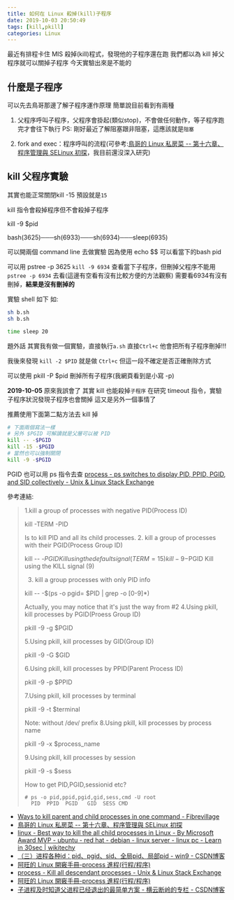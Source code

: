 ```yaml
---
title: 如何在 Linux 殺掉(kill)子程序
date: 2019-10-03 20:50:49
tags: [kill,pkill]
categories: Linux
---
```


最近有排程卡住
MIS 殺掉(kill)程式，發現他的子程序還在跑
我們都以為 kill 掉父程序就可以關掉子程序
今天實驗出來是不能的

<!--more-->

## 什麼是子程序

可以先去鳥哥那邊了解子程序運作原理
簡單說目前看到有兩種

1. 父程序呼叫子程序，父程序會掛起(類似stop)，不會做任何動作，等子程序跑完才會往下執行
PS: 剛好最近了解阻塞跟非阻塞，這應該就是`阻塞`

2. fork and exec：程序呼叫的流程(可參考:[鳥哥的 Linux 私房菜 -- 第十六章、程序管理與 SELinux 初探](http://linux.vbird.org/linux_basic/0440processcontrol.php)，我目前還沒深入研究)


## kill 父程序實驗

其實也能正常關閉kill -15 預設就是`15`

kill 指令會殺掉程序但不會殺掉子程序

kill -9 $pid

bash(3625)───sh(6933)───sh(6934)───sleep(6935)

可以開兩個 command line 去做實驗
因為使用 echo $$ 可以看當下的bash pid

可以用 pstree -p 3625
`kill -9 6934`
查看當下子程序，但刪掉父程序不能用`pstree -p 6934` 去看(這邊有空看有沒有比較方便的方法觀察)
需要看6934有沒有刪掉，**結果是沒有刪掉的**

實驗 shell 如下
如:

```a.sh
sh b.sh
sh b.sh
```

```b.sh
time sleep 20
```

題外話
其實我有做一個實驗，直接執行`a.sh` 直接`Ctrl+c`
他會把所有子程序刪掉!!!

我後來發現 `kill -2 $PID` 就是做 `Ctrl+c`
但這一段不確定是否正確刪除方式

可以使用 pkill -P $pid 刪掉所有子程序(我網頁看到是小寫 -p)


**2019-10-05**
原來我誤會了
其實 kill 也能殺掉`子程序`
在研究 timeout 指令，實驗子程序狀況發現子程序也會關掉
這又是另外一個事情了

推薦使用下面第二點方法去 kill 掉
```bash
# 下面兩個寫法一樣
# 另外 $PGID 可解讀就是父層可以被 PID
kill -- -$PGID
kill -15 -$PGID
# 當然也可以強制關閉
kill -9 -$PGID
```

PGID 也可以用 ps 指令去查
[process - ps switches to display PID, PPID, PGID, and SID collectively - Unix & Linux Stack Exchange](https://unix.stackexchange.com/questions/82724/ps-switches-to-display-pid-ppid-pgid-and-sid-collectively)

參考連結:

> 1.kill a group of processes with negative PID(Process ID)
> 
> kill  -TERM -PID
> 
> Is to kill PID and all its child processes.
> 2. kill a group of processes with their PGID(Process Group ID)
> 
> kill -- -$PGID   Kill using the default signal (TERM = 15)
> kill -9 -$PGID   Kill using the KILL signal (9)
> 
> 3. kill a group processes with only PID info
> 
> kill -- -$(ps -o pgid= $PID | grep -o [0-9]*)
> 
> Actually, you may notice that it's just the way from #2
> 4.Using pkill, kill processes by PGID(Proess Group ID)
> 
> pkill -9 -g $PGID
> 
> 5.Using pkill, kill processes by GID(Group ID)
> 
> pkill -9 -G $GID
> 
> 6.Using pkill, kill processes by PPID(Parent Process ID)
> 
> pkill -9 -p $PPID
> 
> 7.Using pkill, kill processes by terminal
> 
> pkill -9 -t $terminal
> 
> Note: without /dev/ prefix
> 8.Using pkill, kill processes by process name
> 
> pkill -9 -x $process_name
> 
> 9.Using pkill, kill processes by session
> 
> pkill -9 -s $sess
> 
> How to get PID,PGID,sessionid etc?
> ```
> # ps -o pid,ppid,pgid,gid,sess,cmd -U root
>   PID  PPID  PGID   GID  SESS CMD
> ```
 
* [Ways to kill parent and child processes in one command - Fibrevillage](http://fibrevillage.com/sysadmin/237-ways-to-kill-parent-and-child-processes-in-one-command)
* [鳥哥的 Linux 私房菜 -- 第十六章、程序管理與 SELinux 初探](http://linux.vbird.org/linux_basic/0440processcontrol.php#ps)
* [linux - Best way to kill the all child processes in Linux - By Microsoft Award MVP - ubuntu - red hat - debian - linux server - linux pc - Learn in 30sec | wikitechy](https://www.wikitechy.com/tutorials/linux/best-way-to-kill-all-child-processes-in-linux)
* [（三）进程各种id：pid、pgid、sid、全局pid、局部pid - win9 - CSDN博客](https://blog.csdn.net/qq_33160790/article/details/81346663)
* [阿旺的 Linux 開竅手冊-process 進程(行程/程序)](http://www.polish.url.tw/ach8/ach8.html#pgid)
* [process - Kill all descendant processes - Unix & Linux Stack Exchange](https://unix.stackexchange.com/questions/124127/kill-all-descendant-processes)
* [阿旺的 Linux 開竅手冊-process 進程(行程/程序)](http://www.polish.url.tw/ach8/ach8.html#kill)
* [子进程及时知道父进程已经退出的最简单方案 - 横云断岭的专栏 - CSDN博客](https://blog.csdn.net/hengyunabc/article/details/5921749)
